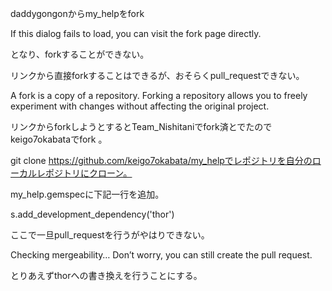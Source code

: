 daddygongonからmy_helpをfork

If this dialog fails to load, you can visit the fork page directly.

となり、forkすることができない。

リンクから直接forkすることはできるが、おそらくpull_requestできない。

A fork is a copy of a repository. Forking a repository allows you to freely experiment with changes without affecting the original project.

リンクからforkしようとするとTeam_Nishitaniでfork済とでたのでkeigo7okabataでfork
。

git clone https://github.com/keigo7okabata/my_helpでレポジトリを自分のローカルレポジトリにクローン。

my_help.gemspecに下記一行を追加。

s.add_development_dependency('thor')

ここで一旦pull_requestを行うがやはりできない。

Checking mergeability… Don’t worry, you can still create the pull request.

とりあえずthorへの書き換えを行うことにする。